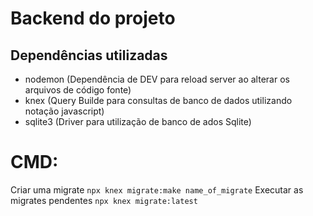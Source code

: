 # Backend do projeto

## Dependências utilizadas

- nodemon (Dependência de DEV para reload server ao alterar os arquivos de código fonte)
- knex (Query Builde para consultas de banco de dados utilizando notação javascript)
- sqlite3 (Driver para utilização de banco de ados Sqlite)

# CMD:

 Criar uma migrate
```npx knex migrate:make name_of_migrate```
 Executar as migrates pendentes
```npx knex migrate:latest```

